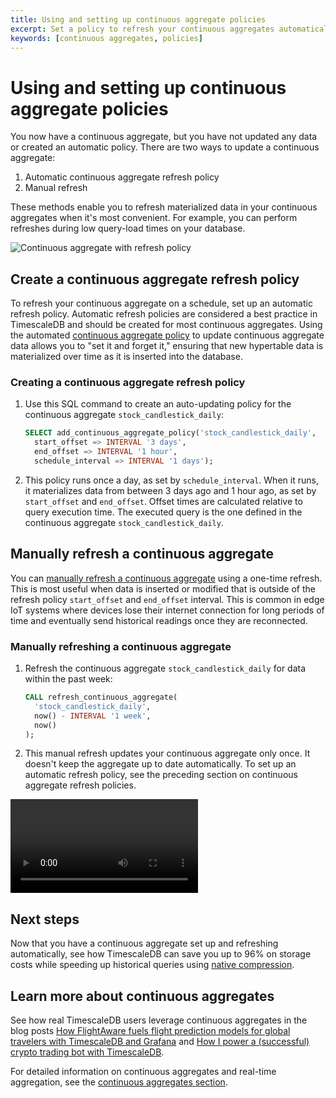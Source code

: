 ```yaml
---
title: Using and setting up continuous aggregate policies
excerpt: Set a policy to refresh your continuous aggregates automatically
keywords: [continuous aggregates, policies]
---
```


# Using and setting up continuous aggregate policies
You now have a continuous aggregate, but you have not updated any data or
created an automatic policy. There are two ways to update a continuous
aggregate:

1. Automatic continuous aggregate refresh policy
1. Manual refresh

These methods enable you to refresh materialized data in your continuous
aggregates when it's most convenient. For example, you can perform refreshes
during low query-load times on your database.

  <img class="main-content__illustration" src="https://s3.amazonaws.com/assets.timescale.com/docs/images/getting-started/continuous-aggregate-policy.jpg" alt="Continuous aggregate with refresh policy"/>

## Create a continuous aggregate refresh policy
To refresh your continuous aggregate on a schedule, set up an automatic refresh
policy. Automatic refresh policies are considered a best practice in TimescaleDB
and should be created for most continuous aggregates. Using the automated
[continuous aggregate policy][auto-refresh]
to update continuous aggregate data allows you to "set it and forget it,"
ensuring that new hypertable data is materialized over time as it is
inserted into the database.

<procedure>

### Creating a continuous aggregate refresh policy

1.  Use this SQL command to create an auto-updating policy for the continuous
    aggregate `stock_candlestick_daily`:

    ```sql
    SELECT add_continuous_aggregate_policy('stock_candlestick_daily',
      start_offset => INTERVAL '3 days',
      end_offset => INTERVAL '1 hour',
      schedule_interval => INTERVAL '1 days');
    ```

1.  This policy runs once a day, as set by `schedule_interval`. When it runs, it
    materializes data from between 3 days ago and 1 hour ago, as set by
    `start_offset` and `end_offset`. Offset times are calculated relative to
    query execution time. The executed query is the one defined in the
    continuous aggregate `stock_candlestick_daily`.

</procedure>

## Manually refresh a continuous aggregate

You can [manually refresh a continuous aggregate][manual-refresh] using a one-time refresh.
This is most useful when data is inserted or modified that is outside of the
refresh policy `start_offset` and `end_offset` interval. This is common in edge
IoT systems where devices lose their internet connection for long periods of time
and eventually send historical readings once they are reconnected.

<procedure>

### Manually refreshing a continuous aggregate

1.  Refresh the continuous aggregate `stock_candlestick_daily` for data within
    the past week:

    ```sql
    CALL refresh_continuous_aggregate(
      'stock_candlestick_daily',
      now() - INTERVAL '1 week',
      now()
    );
    ```

1.  This manual refresh updates your continuous aggregate only once. It doesn't
    keep the aggregate up to date automatically. To set up an automatic refresh
    policy, see the preceding section on continuous aggregate refresh policies.

</procedure>

<video url="https://www.youtube.com/embed/WObBOJlCYVs"></video>

## Next steps
Now that you have a continuous aggregate set up and refreshing automatically,
see how TimescaleDB can save you up to 96% on storage costs while speeding up
historical queries using [native compression][getting-started-compression].

## Learn more about continuous aggregates
See how real TimescaleDB users leverage continuous aggregates in the blog posts
[How FlightAware fuels flight prediction models for global travelers with
TimescaleDB and Grafana][flightaware] and [How I power a (successful) crypto
trading bot with TimescaleDB][crypto-bot].

For detailed information on continuous aggregates and real-time aggregation,
see the [continuous aggregates section][continuous-aggregates].

[getting-started-compression]: /getting-started/:currentVersion:/compress-data/
[flightaware]: https://blog.timescale.com/blog/how-flightaware-fuels-flight-prediction-models-with-timescaledb-and-grafana/
[crypto-bot]: https://blog.timescale.com/blog/how-i-power-a-successful-crypto-trading-bot-with-timescaledb/
[continuous-aggregates]: /timescaledb/:currentVersion:/how-to-guides/continuous-aggregates
[manual-refresh]: /api/:currentVersion:/continuous-aggregates/refresh_continuous_aggregate/
[auto-refresh]: /api/:currentVersion:/continuous-aggregates/add_continuous_aggregate_policy/
